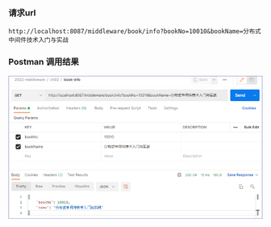 



### 请求url

```
http://localhost:8087/middleware/book/info?bookNo=10010&bookName=分布式中间件技术入门与实战
```



### Postman 调用结果

 ![image-20220417103856463](images\image-20220417103856463.png)



